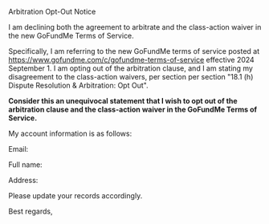 Arbitration Opt-Out Notice

I am declining both the agreement to arbitrate and the class-action waiver in the new GoFundMe Terms of Service.

Specifically, I am referring to the new GoFundMe terms of service posted at https://www.gofundme.com/c/gofundme-terms-of-service effective 2024 September 1. I am opting out of the arbitration clause, and I am stating my disagreement to the class-action waivers, per section per section "18.1 (h) Dispute Resolution & Arbitration: Opt Out".

**Consider this an unequivocal statement that I wish to opt out of the arbitration clause and the class-action waiver in the GoFundMe Terms of Service.**

My account information is as follows:

Email:

Full name:

Address:

Please update your records accordingly.

Best regards,
